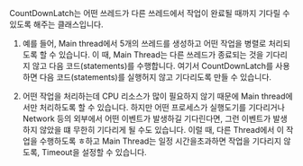 
CountDownLatch는 어떤 쓰레드가 다른 쓰레드에서 작업이 완료될 때까지 기다릴 수 있도록 해주는 클래스입니다.

1. 예를 들어, Main thread에서 5개의 쓰레드를 생성하고 어떤 작업을 병렬로 처리되도록 할 수 있습니다. 이 때, Main Thread는 다른 쓰레드가 종료되는 것을 기다리지 않고 다음 코드(statements)를 수행합니다. 여기서 CountDownLatch를 사용하면 다음 코드(statements)를 실행허지 않고 기다리도록 만들 수 있습니다.

2. 어떤 작업을 처리하는데 CPU 리소스가 많이 필요하지 않기 때문에 Main thread에서만 처리하도록 할 수 있습니다. 하지만 어떤 프로세스가 실행도기를 기다리거나 Network 등의 외부에서 어떤 이벤트가 발생하길 기다린다면, 그런 이벤트가 발생하지 않았을 떄 무한히 기다리게 될 수도 있습니다. 이럴 때, 다른 Thread에서 이 작업을 수행하도록 ㅎ하고 Main Thread는 일정 시간을초과하면 작업을 기다리지 않도록, Timeout을 설정할 수 있습니다.
